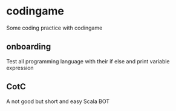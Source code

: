 # codingame
Some coding practice with codingame

## onboarding
Test all programming language with their if else and print variable expression

## CotC
A not good but short and easy  Scala BOT
